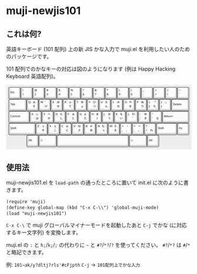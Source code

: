 # muji-newjis101

## これは何?

英語キーボード (101 配列) 上の新 JIS かな入力で muji.el を利用したい人のためのパッケージです。

101 配列でのかなキーの対応は図のようになります
(例は Happy Hacking Keyboard 英語配列)。

![newjis101](img/newjis101.svg)

## 使用法

muji-newjis101.el を `load-path` の通ったところに置いて init.el に次のように書きます。

``` emacs-lisp
(require 'muji)
(define-key global-map (kbd "C-x C-\\") 'global-muji-mode)
(load "muji-newjis101")
```

`C-x C-\` で muji グローバルマイナーモードを起動したあと `C-j` でかな (に対応するキー文字列) を変換します。

muji.el の `:` と `h;`/`k;`/`;` の代わりに `~` と `#?`/`*?`/`?` を使ってください。
`#?`/`*?` は `#`/`*` と略記できます。

例: `101~ak/y?dltj?rls'#cFjpth` `C-j` → `101配列上でかな入力`
